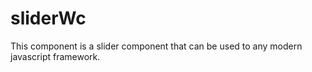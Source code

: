 # sliderWc
This component is a slider component that can be used to any modern javascript framework.

